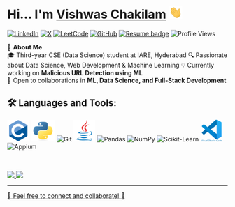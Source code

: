 <h1>Hi... I'm <a href="https://github.com/Vishwas-Chakilam">Vishwas Chakilam</a> <img src="https://raw.githubusercontent.com/ABSphreak/ABSphreak/master/gifs/Hi.gif" width="30"></h1>

[![LinkedIn](https://img.shields.io/badge/LinkedIn-30302f?style=flat&logo=linkedin)](https://linkedin.com/in/Vishwas-Chakilam)
[![X](https://img.shields.io/badge/X-30302f?style=flat&logo=X)](https://x.com/vishwas_072)
[![LeetCode](https://img.shields.io/badge/LeetCode-30302f?style=flat&logo=leetcode)](https://leetcode.com/Vishwas-1)
[![GitHub](https://img.shields.io/badge/GitHub-30302f?style=flat&logo=github)](https://github.com/Vishwas-Chakilam)
[![Resume badge](https://img.shields.io/badge/Download_Resume-30302f?style=flat&logo=downloads)](https://drive.google.com/file/d/1SgCj0msC9zlGUHjF6VIphzqrvBV1fnR0/view?usp=sharing)
<img src="https://komarev.com/ghpvc/?username=Vishwas-Chakilam" alt="Profile Views" />

🚀 **About Me**  
🎓 Third-year CSE (Data Science) student at IARE, Hyderabad
🔍 Passionate about Data Science, Web Development & Machine Learning 
💡 Currently working on **Malicious URL Detection using ML**  
🤝 Open to collaborations in **ML, Data Science, and Full-Stack Development**  


## 🛠 Languages and Tools:

<p align="left">
  <img src="https://raw.githubusercontent.com/devicons/devicon/master/icons/c/c-original.svg" alt="C" width="50" height="50"/>
  <img src="https://raw.githubusercontent.com/devicons/devicon/master/icons/python/python-original.svg" alt="Python" width="55" height="50"/>
  <img src="https://www.vectorlogo.zone/logos/git-scm/git-scm-icon.svg" alt="Git" width="50" height="50"/>
  <img src="https://raw.githubusercontent.com/devicons/devicon/master/icons/java/java-original.svg" alt="Java" width="50" height="50"/>
<img src="https://upload.wikimedia.org/wikipedia/commons/e/ed/Pandas_logo.svg" alt="Pandas" width="50" height="50"/>
<img src="https://upload.wikimedia.org/wikipedia/commons/3/31/NumPy_logo_2020.svg" alt="NumPy" width="50" height="50"/>
<img src="https://upload.wikimedia.org/wikipedia/commons/0/05/Scikit_learn_logo_small.svg" alt="Scikit-Learn" width="50" height="50"/>
  <img src="https://raw.githubusercontent.com/devicons/devicon/1119b9f84c0290e0f0b38982099a2bd027a48bf1/icons/vscode/vscode-original-wordmark.svg" alt="VS Code" width="50" height="50"/>
  <img src="https://www.svgrepo.com/show/353413/appium.svg" alt="Appium" width="50" height="50"/>
</p> 
<br> <br>
<div>
  <a href="https://github.com/Vishwas-Chakilam">
  <img height="180em" src="https://github-readme-stats.vercel.app/api?username=Vishwas-Chakilam&show_icons=true&theme=dark&include_all_commits=true&count_private=true"/>
  <img height="180em" src="https://github-readme-stats.vercel.app/api/top-langs/?username=Vishwas-Chakilam&layout=compact&langs_count=7&theme=dark"/>
</div>

---

💬 Feel free to connect and collaborate! 🚀
